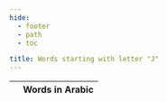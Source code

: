 ```yaml
---
hide:
  - footer
  - path
  - toc

title: Words starting with letter "J"
---
```


|  | Words in Arabic |
| ---- | ---- |